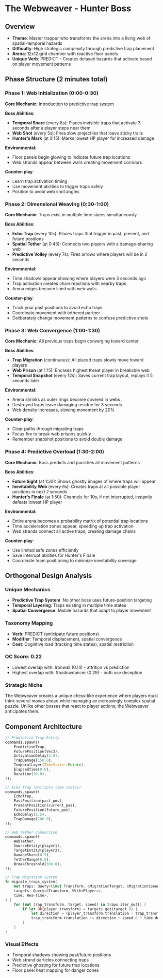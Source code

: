 # The Webweaver - Hunter Boss

## Overview
- **Theme**: Master trapper who transforms the arena into a living web of spatial-temporal hazards
- **Difficulty**: High strategic complexity through predictive trap placement
- **Arena**: 12x12 grid chamber with reactive floor panels
- **Unique Verb**: PREDICT - Creates delayed hazards that activate based on player movement patterns

## Phase Structure (2 minutes total)

### Phase 1: Web Initialization (0:00-0:30)
**Core Mechanic**: Introduction to predictive trap system

**Boss Abilities**:
- **Temporal Snare** (every 8s): Places invisible traps that activate 3 seconds after a player steps near them
- **Web Shot** (every 5s): Fires slow projectiles that leave sticky trails
- **Hunter's Mark** (at 0:15): Marks lowest HP player for increased damage

**Environmental**:
- Floor panels begin glowing to indicate future trap locations
- Web strands appear between walls creating movement corridors

**Counter-play**:
- Learn trap activation timing
- Use movement abilities to trigger traps safely
- Position to avoid web shot angles

### Phase 2: Dimensional Weaving (0:30-1:00)
**Core Mechanic**: Traps exist in multiple time states simultaneously

**Boss Abilities**:
- **Echo Trap** (every 10s): Places traps that trigger in past, present, and future positions
- **Spatial Tether** (at 0:45): Connects two players with a damage-sharing web
- **Predictive Volley** (every 7s): Fires arrows where players will be in 2 seconds

**Environmental**:
- Time shadows appear showing where players were 3 seconds ago
- Trap activation creates chain reactions with nearby traps
- Arena edges become lined with web walls

**Counter-play**:
- Track your past positions to avoid echo traps
- Coordinate movement with tethered partner
- Deliberately change movement patterns to confuse predictive shots

### Phase 3: Web Convergence (1:00-1:30)
**Core Mechanic**: All previous traps begin converging toward center

**Boss Abilities**:
- **Trap Migration** (continuous): All placed traps slowly move toward players
- **Web Prison** (at 1:15): Encases highest threat player in breakable web
- **Temporal Snapshot** (every 12s): Saves current trap layout, replays it 5 seconds later

**Environmental**:
- Arena shrinks as outer rings become covered in webs
- Destroyed traps leave damaging residue for 3 seconds
- Web density increases, slowing movement by 20%

**Counter-play**:
- Clear paths through migrating traps
- Focus fire to break web prisons quickly
- Remember snapshot positions to avoid double damage

### Phase 4: Predictive Overload (1:30-2:00)
**Core Mechanic**: Boss predicts and punishes all movement patterns

**Boss Abilities**:
- **Future Sight** (at 1:30): Shows ghostly images of where traps will appear
- **Inevitability Web** (every 6s): Creates traps at all possible player positions in next 2 seconds
- **Hunter's Finale** (at 1:50): Channels for 10s, if not interrupted, instantly defeats lowest HP player

**Environmental**:
- Entire arena becomes a probability matrix of potential trap locations
- Time acceleration zones appear, speeding up trap activation
- Web strands connect all active traps, creating damage chains

**Counter-play**:
- Use limited safe zones efficiently
- Save interrupt abilities for Hunter's Finale
- Coordinate team positioning to minimize inevitability coverage

## Orthogonal Design Analysis

### Unique Mechanics
- **Predictive Trap System**: No other boss uses future-position targeting
- **Temporal Layering**: Traps existing in multiple time states
- **Spatial Convergence**: Mobile hazards that adapt to player movement

### Taxonomy Mapping
- **Verb**: PREDICT (anticipate future positions)
- **Modifier**: Temporal displacement, spatial convergence
- **Cost**: Cognitive load (tracking time states), spatial restriction

### OC Score: 0.22
- Lowest overlap with: Ironwall (0.14) - attrition vs prediction
- Highest overlap with: Shadowdancer (0.29) - both use deception

### Strategic Niche
The Webweaver creates a unique chess-like experience where players must think several moves ahead while managing an increasingly complex spatial puzzle. Unlike other bosses that react to player actions, the Webweaver anticipates them.

## Component Architecture

```rust
// Predictive Trap Entity
commands.spawn((
    PredictiveTrap,
    FuturePosition(Vec3),
    ActivationDelay(3.0),
    TrapDamage(150.0),
    TemporalLayer(TimeState::Future),
    ElapsedTime(0.0),
    Duration(10.0),
));

// Echo Trap (multiple time states)
commands.spawn((
    EchoTrap,
    PastPosition(past_pos),
    PresentPosition(current_pos),
    FuturePosition(future_pos),
    EchoDelay(1.5),
    TrapDamage(100.0),
));

// Web Tether Connection
commands.spawn((
    WebTether,
    SourceEntity(player1),
    TargetEntity(player2),
    DamageShare(0.5),
    TetherRange(8.0),
    BreakThreshold(300.0),
));

// Trap Migration System
fn migrate_traps_system(
    mut traps: Query<(&mut Transform, &MigrationTarget, &MigrationSpeed), With<PredictiveTrap>>,
    targets: Query<&Transform, With<Player>>,
    time: Res<Time>,
) {
    for (mut trap_transform, target, speed) in traps.iter_mut() {
        if let Ok(player_transform) = targets.get(target.0) {
            let direction = (player_transform.translation - trap_transform.translation).normalize();
            trap_transform.translation += direction * speed.0 * time.delta_secs();
        }
    }
}
```

### Visual Effects
- Temporal shadows showing past/future positions
- Web strand particles connecting traps
- Predictive ghosting for future trap locations
- Floor panel heat mapping for danger zones